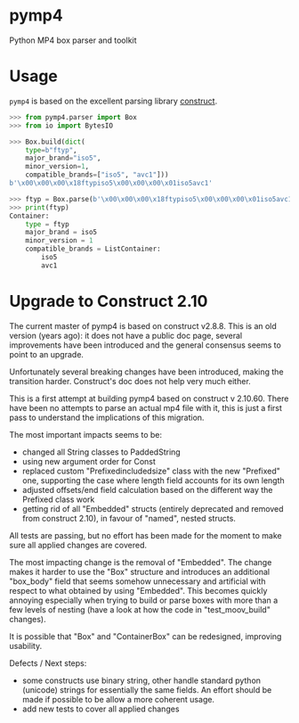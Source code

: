 # pymp4
Python MP4 box parser and toolkit

# Usage

`pymp4` is based on the excellent parsing library [construct](https://github.com/construct/construct).

```python
>>> from pymp4.parser import Box
>>> from io import BytesIO

>>> Box.build(dict(
    type=b"ftyp",
    major_brand="iso5",
    minor_version=1,
    compatible_brands=["iso5", "avc1"]))
b'\x00\x00\x00\x18ftypiso5\x00\x00\x00\x01iso5avc1'

>>> ftyp = Box.parse(b'\x00\x00\x00\x18ftypiso5\x00\x00\x00\x01iso5avc1')
>>> print(ftyp)
Container:
    type = ftyp
    major_brand = iso5
    minor_version = 1
    compatible_brands = ListContainer:
        iso5
        avc1

```

# Upgrade to Construct 2.10

The current master of pymp4 is based on construct v2.8.8. This is an old
version (years ago): it does not have a public doc page, several improvements
have been introduced and the general consensus seems to point to an upgrade.

Unfortunately several breaking changes have been introduced, making the
transition harder. Construct's doc does not help very much either.

This is a first attempt at building pymp4 based on construct v 2.10.60. There
have been no attempts to parse an actual mp4 file with it, this is just a first
pass to understand the implications of this migration.

The most important impacts seems to be:

- changed all String classes to PaddedString
- using new argument order for Const
- replaced custom "Prefixedincludedsize" class with the new "Prefixed" one,
  supporting the case where length field accounts for its own length
- adjusted offsets/end field calculation based on the different way the
  Prefixed class work
- getting rid of all "Embedded" structs (entirely deprecated and removed from
  construct 2.10), in favour of "named", nested structs.

All tests are passing, but no effort has been made for the moment to make sure
all applied changes are covered.

The most impacting change is the removal of "Embedded". The change makes it
harder to use the "Box" structure and introduces an additional "box_body"
field that seems somehow unnecessary and artificial with respect to what
obtained by using "Embedded". This becomes quickly annoying especially when
trying to build or parse boxes with more than a few levels of nesting (have
a look at how the code in "test_moov_build" changes).

It is possible that "Box" and "ContainerBox" can be redesigned, improving
usability.

Defects / Next steps:

- some constructs use binary string, other handle standard python (unicode)
  strings for essentially the same fields. An effort should be made if possible
  to be allow a more coherent usage.
- add new tests to cover all applied changes

